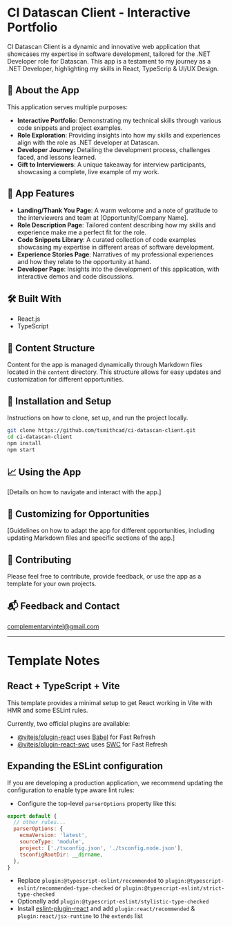 # CI Datascan Client - Interactive Portfolio

CI Datascan Client is a dynamic and innovative web application that showcases my expertise in software development, tailored for the .NET Developer role for Datascan. This app is a testament to my journey as a .NET Developer, highlighting my skills in React, TypeScrip & UI/UX Design.

## 🚀 About the App

This application serves multiple purposes:
- **Interactive Portfolio**: Demonstrating my technical skills through various code snippets and project examples.
- **Role Exploration**: Providing insights into how my skills and experiences align with the role as .NET developer at Datascan.
- **Developer Journey**: Detailing the development process, challenges faced, and lessons learned.
- **Gift to Interviewers**: A unique takeaway for interview participants, showcasing a complete, live example of my work.

## 🎯 App Features

- **Landing/Thank You Page**: A warm welcome and a note of gratitude to the interviewers and team at [Opportunity/Company Name].
- **Role Description Page**: Tailored content describing how my skills and experience make me a perfect fit for the role.
- **Code Snippets Library**: A curated collection of code examples showcasing my expertise in different areas of software development.
- **Experience Stories Page**: Narratives of my professional experiences and how they relate to the opportunity at hand.
- **Developer Page**: Insights into the development of this application, with interactive demos and code discussions.

## 🛠️ Built With

- React.js
- TypeScript

## 📂 Content Structure

Content for the app is managed dynamically through Markdown files located in the `content` directory. This structure allows for easy updates and customization for different opportunities.

## 🔧 Installation and Setup

Instructions on how to clone, set up, and run the project locally.

```bash
git clone https://github.com/tsmithcad/ci-datascan-client.git
cd ci-datascan-client
npm install
npm start
```

## 📈 Using the App

[Details on how to navigate and interact with the app.]

## 📝 Customizing for Opportunities

[Guidelines on how to adapt the app for different opportunities, including updating Markdown files and specific sections of the app.]

## 🌟 Contributing

Please feel free to contribute, provide feedback, or use the app as a template for your own projects.

## 📬 Feedback and Contact

complementaryintel@gmail.com

---

# Template Notes

## React + TypeScript + Vite

This template provides a minimal setup to get React working in Vite with HMR and some ESLint rules.

Currently, two official plugins are available:

- [@vitejs/plugin-react](https://github.com/vitejs/vite-plugin-react/blob/main/packages/plugin-react/README.md) uses [Babel](https://babeljs.io/) for Fast Refresh
- [@vitejs/plugin-react-swc](https://github.com/vitejs/vite-plugin-react-swc) uses [SWC](https://swc.rs/) for Fast Refresh

## Expanding the ESLint configuration

If you are developing a production application, we recommend updating the configuration to enable type aware lint rules:

- Configure the top-level `parserOptions` property like this:

```js
export default {
  // other rules...
  parserOptions: {
    ecmaVersion: 'latest',
    sourceType: 'module',
    project: ['./tsconfig.json', './tsconfig.node.json'],
    tsconfigRootDir: __dirname,
  },
}
```

- Replace `plugin:@typescript-eslint/recommended` to `plugin:@typescript-eslint/recommended-type-checked` or `plugin:@typescript-eslint/strict-type-checked`
- Optionally add `plugin:@typescript-eslint/stylistic-type-checked`
- Install [eslint-plugin-react](https://github.com/jsx-eslint/eslint-plugin-react) and add `plugin:react/recommended` & `plugin:react/jsx-runtime` to the `extends` list